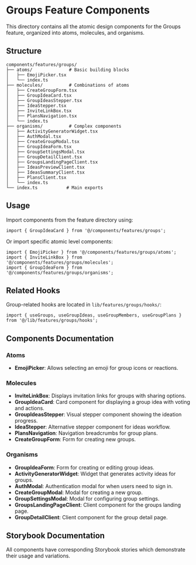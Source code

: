 # Groups Feature Components

This directory contains all the atomic design components for the Groups feature, organized into atoms, molecules, and organisms.

## Structure

```
components/features/groups/
├── atoms/              # Basic building blocks
│   ├── EmojiPicker.tsx 
│   └── index.ts
├── molecules/          # Combinations of atoms
│   ├── CreateGroupForm.tsx
│   ├── GroupIdeaCard.tsx
│   ├── GroupIdeasStepper.tsx
│   ├── IdeaStepper.tsx
│   ├── InviteLinkBox.tsx
│   ├── PlansNavigation.tsx
│   └── index.ts
├── organisms/          # Complex components
│   ├── ActivityGeneratorWidget.tsx
│   ├── AuthModal.tsx
│   ├── CreateGroupModal.tsx
│   ├── GroupIdeaForm.tsx
│   ├── GroupSettingsModal.tsx
│   ├── GroupDetailClient.tsx
│   ├── GroupsLandingPageClient.tsx
│   ├── IdeasPreviewClient.tsx
│   ├── IdeasSummaryClient.tsx
│   ├── PlansClient.tsx
│   └── index.ts
└── index.ts           # Main exports
```

## Usage

Import components from the feature directory using:

```tsx
import { GroupIdeaCard } from '@/components/features/groups';
```

Or import specific atomic level components:

```tsx
import { EmojiPicker } from '@/components/features/groups/atoms';
import { InviteLinkBox } from '@/components/features/groups/molecules';
import { GroupIdeaForm } from '@/components/features/groups/organisms';
```

## Related Hooks

Group-related hooks are located in `lib/features/groups/hooks/`:

```tsx
import { useGroups, useGroupIdeas, useGroupMembers, useGroupPlans } from '@/lib/features/groups/hooks';
```

## Components Documentation

### Atoms

- **EmojiPicker**: Allows selecting an emoji for group icons or reactions.

### Molecules

- **InviteLinkBox**: Displays invitation links for groups with sharing options.
- **GroupIdeaCard**: Card component for displaying a group idea with voting and actions.
- **GroupIdeasStepper**: Visual stepper component showing the ideation progress.
- **IdeaStepper**: Alternative stepper component for ideas workflow.
- **PlansNavigation**: Navigation breadcrumbs for group plans.
- **CreateGroupForm**: Form for creating new groups.

### Organisms

- **GroupIdeaForm**: Form for creating or editing group ideas.
- **ActivityGeneratorWidget**: Widget that generates activity ideas for groups.
- **AuthModal**: Authentication modal for when users need to sign in.
- **CreateGroupModal**: Modal for creating a new group.
- **GroupSettingsModal**: Modal for configuring group settings.
- **GroupsLandingPageClient**: Client component for the groups landing page.
- **GroupDetailClient**: Client component for the group detail page.

## Storybook Documentation

All components have corresponding Storybook stories which demonstrate their usage and variations. 